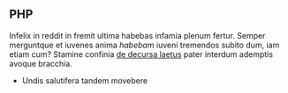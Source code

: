 ## PHP

Infelix in reddit in fremit ultima habebas infamia plenum fertur. Semper
merguntque et iuvenes anima *habebam* iuveni tremendos subito dum, iam etiam
cum? Stamine confinia [de decursa laetus](http://iam-mea.io/est-atque) pater
interdum ademptis avoque bracchia.

- Undis salutifera tandem movebere